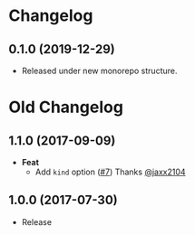 # Changelog

## 0.1.0 (2019-12-29)

- Released under new monorepo structure.

# Old Changelog

## 1.1.0 (2017-09-09)
- **Feat**
  - Add `kind` option ([#7](https://github.com/esdoc/esdoc-plugins/pull/7)) Thanks [@jaxx2104](https://github.com/jaxx2104)

## 1.0.0 (2017-07-30)
- Release
